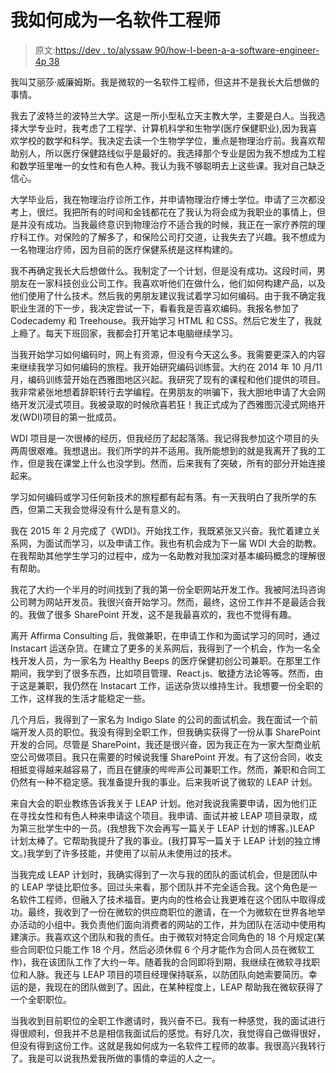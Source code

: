 # 我如何成为一名软件工程师

> 原文:[https://dev . to/alyssaw 90/how-I-been-a-a-software-engineer-4p 38](https://dev.to/alyssaw90/how-i-became-a-software-engineer-4p38)

我叫艾丽莎·威廉姆斯。我是微软的一名软件工程师，但这并不是我长大后想做的事情。

我去了波特兰的波特兰大学。这是一所小型私立天主教大学，主要是白人。当我选择大学专业时，我考虑了工程学、计算机科学和生物学(医疗保健职业),因为我喜欢学校的数学和科学。我决定去读一个生物学学位，重点是物理治疗前。我喜欢帮助别人，所以医疗保健路线似乎是最好的。我选择那个专业是因为我不想成为工程和数学班里唯一的女性和有色人种。我认为我不够聪明去上这些课。我对自己缺乏信心。

大学毕业后，我在物理治疗诊所工作，并申请物理治疗博士学位。申请了三次都没考上，很烂。我把所有的时间和金钱都花在了我认为将会成为我职业的事情上，但是并没有成功。当我最终意识到物理治疗不适合我的时候，我正在一家疗养院的理疗科工作。对保险的了解多了，和保险公司打交道，让我失去了兴趣。我不想成为一名物理治疗师，因为目前的医疗保健系统是这样构建的。

我不再确定我长大后想做什么。我制定了一个计划，但是没有成功。这段时间，男朋友在一家科技创业公司工作。我喜欢听他们在做什么，他们如何构建产品，以及他们使用了什么技术。然后我的男朋友建议我试着学习如何编码。由于我不确定我职业生涯的下一步，我决定尝试一下，看看我是否喜欢编码。我报名参加了 Codecademy 和 Treehouse。我开始学习 HTML 和 CSS。然后它发生了，我就上瘾了。每天下班回家，我都会打开笔记本电脑继续学习。

当我开始学习如何编码时，网上有资源，但没有今天这么多。我需要更深入的内容来继续我学习如何编码的旅程。我开始研究编码训练营。大约在 2014 年 10 月/11 月，编码训练营开始在西雅图地区兴起。我研究了现有的课程和他们提供的项目。我非常紧张地想着辞职转行去学编程。在男朋友的哄骗下，我大胆地申请了大会网络开发沉浸式项目。我被录取的时候欣喜若狂！我正式成为了西雅图沉浸式网络开发(WDI)项目的第一批成员。

WDI 项目是一次很棒的经历，但我经历了起起落落。我记得我参加这个项目的头两周很艰难。我想退出。我们所学的并不适用。我所能想到的就是我离开了我的工作，但是我在课堂上什么也没学到。然而，后来我有了突破，所有的部分开始连接起来。

学习如何编码或学习任何新技术的旅程都有起有落。有一天我明白了我所学的东西，但第二天我会觉得没有什么是有意义的。

我在 2015 年 2 月完成了《WDI》。开始找工作，我既紧张又兴奋。我忙着建立关系网，为面试而学习，以及申请工作。我也有机会成为下一届 WDI 大会的助教。在我帮助其他学生学习的过程中，成为一名助教对我加深对基本编码概念的理解很有帮助。

我花了大约一个半月的时间找到了我的第一份全职网站开发工作。我被阿法玛咨询公司聘为网站开发员。我很兴奋开始学习。然而，最终，这份工作并不是最适合我的。我做了很多 SharePoint 开发，这不是我最喜欢的，我也不觉得有趣。

离开 Affirma Consulting 后，我做兼职，在申请工作和为面试学习的同时，通过 Instacart 运送杂货。在建立了更多的关系网后，我得到了一个机会，作为一名全栈开发人员，为一家名为 Healthy Beeps 的医疗保健初创公司兼职。在那里工作期间，我学到了很多东西，比如项目管理、React.js、敏捷方法论等等。然而，由于这是兼职，我仍然在 Instacart 工作，运送杂货以维持生计。我想要一份全职的工作，这样我的生活才能稳定一些。

几个月后，我得到了一家名为 Indigo Slate 的公司的面试机会。我在面试一个前端开发人员的职位。我没有得到全职工作，但我确实获得了一份从事 SharePoint 开发的合同。尽管是 SharePoint，我还是很兴奋，因为我正在为一家大型商业航空公司做项目。我只在需要的时候说我懂 SharePoint 开发。有了这份合同，收支相抵变得越来越容易了，而且在健康的哔哔声公司兼职工作。然而，兼职和合同工仍然有一种不稳定感。我准备提升我的事业。后来我听说了微软的 LEAP 计划。

来自大会的职业教练告诉我关于 LEAP 计划。他对我说我需要申请，因为他们正在寻找女性和有色人种来申请这个项目。我申请、面试并被 LEAP 项目录取，成为第三批学生中的一员。(我想我下次会再写一篇关于 LEAP 计划的博客。)LEAP 计划太棒了。它帮助我提升了我的事业。(我打算写一篇关于 LEAP 计划的独立博文。)我学到了许多技能，并使用了以前从未使用过的技术。

当我完成 LEAP 计划时，我确实得到了一次与我的团队的面试机会，但是团队中的 LEAP 学徒比职位多。回过头来看，那个团队并不完全适合我。这个角色是一名软件工程师，但融入了技术福音。更内向的性格会让我更难在这个团队中取得成功。最终，我收到了一份在微软的供应商职位的邀请，在一个为微软在世界各地举办活动的小组中。我负责他们面向消费者的网站的工作，并为团队在活动中使用构建演示。我喜欢这个团队和我的责任。由于微软对特定合同角色的 18 个月规定(某些合同职位只能工作 18 个月，然后必须休假 6 个月才能作为合同人员在微软工作)，我在该团队工作了大约一年。随着我的合同即将到期，我继续在微软寻找职位和人脉。我还与 LEAP 项目的项目经理保持联系，以防团队向她索要简历。幸运的是，我现在的团队做到了。因此，在某种程度上，LEAP 帮助我在微软获得了一个全职职位。

当我收到目前职位的全职工作邀请时，我兴奋不已。我有一种感觉，我的面试进行得很顺利，但我并不总是相信我面试后的感觉。有好几次，我觉得自己做得很好，但没有得到这份工作。这就是我如何成为一名软件工程师的故事。我很高兴我转行了。我是可以说我热爱我所做的事情的幸运的人之一。